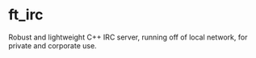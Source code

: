 # ft_irc
Robust and lightweight C++ IRC server, running off of local network, for private and corporate use.
